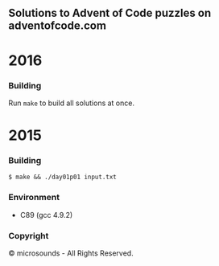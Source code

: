 ## Solutions to Advent of Code puzzles on adventofcode.com

# 2016
### Building
Run `make` to build all solutions at once.

# 2015
### Building
```
$ make && ./day01p01 input.txt
```

### Environment
* C89 (gcc 4.9.2)

### Copyright
© microsounds - All Rights Reserved.

